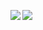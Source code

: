 <img align="left" src="https://github-readme-stats.vercel.app/api?username=adamwhitlock1&show_icons=true&theme=tokyonight" /><img align="left" src="https://github-readme-stats.vercel.app/api/top-langs/?username=adamwhitlock1&theme=tokyonight" />

